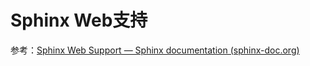 # Sphinx Web支持

参考：[Sphinx Web Support — Sphinx documentation (sphinx-doc.org)](https://www.sphinx-doc.org/zh_CN/master/usage/advanced/websupport/index.html)
